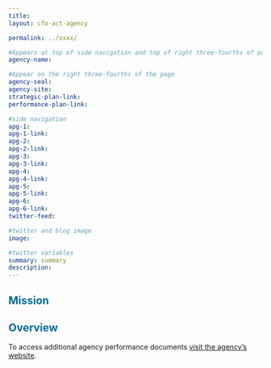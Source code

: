 ```yaml
---
title:
layout: cfo-act-agency

permalink: ../xxxx/

#Appears at top of side navigation and top of right three-fourths of page
agency-name:

#Appear on the right three-fourths of the page
agency-seal:
agency-site:
strategic-plan-link:
performance-plan-link:

#side navigation
apg-1:
apg-1-link:
apg-2:
apg-2-link:
apg-3:
apg-3-link:
apg-4:
apg-4-link:
apg-5:
apg-5-link:
apg-6:
apg-6-link:
twitter-feed:

#twitter and blog image
image:

#twitter variables
summary: summary
description:
---
```


<div class="usa-grid usa-graphic_list-row">
  <div class="usa-width-one-whole usa-media_block agency-page-section">
    <h2 style="color:#046b99;">Mission</h2>
    <p>
    </p>
  </div>
</div>

<div class="usa-grid usa-graphic_list-row">
  <div class="usa-width-one-whole usa-media_block agency-page-section">
    <h2 style="color:#046b99;">Overview</h2>
    <p>
    </p>
  </div>
</div>

<div class="usa-grid usa-graphic_list-row">
  <div class="usa-width-one-whole usa-media_block">
    <p>To access additional agency performance documents <a href=" " target="_blank">visit the agency’s website</a>.</p>
  </div>
</div>
